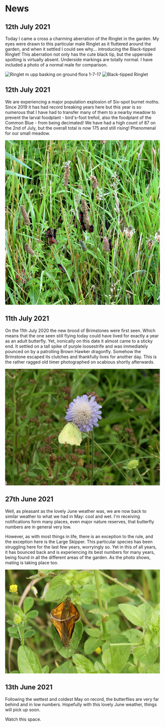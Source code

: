 # News

## 12th July 2021

Today I came a cross a charming aberration of the Ringlet in the garden. My eyes were drawn to this particular male Ringlet as it fluttered around the garden, and when it settled I could see why... introducing the Black-tipped Ringlet! This aberration not only has the cute black tip, but the upperside spotting is virtually absent. Underside markings are totally normal. I have included a photo of a normal male for comparison.

![Ringlet m upp basking on ground flora 1-7-17](/asset/photo/news/21-07-12-ringlet.jpg) ![Black-tipped Ringlet](/asset/photo/news/21-07-12-ringlet2.jpg)

## 12th July 2021

We are experiencing a major population explosion of Six-spot burnet moths. Since 2019 it has had record breaking years here but this year is so numerous that I have had to transfer many of them to a nearby meadow to prevent the larval foodplant - bird's-foot trefoil, also the foodplant of the Common Blue - from being decimated! We have had a high count of 87 on the 2nd of July, but the overall total is now 175 and still rising! Phenomenal for our small meadow.

![Six-spot burnet moths](/asset/photo/news/21-07-12-burnet.jpg)

## 11th July 2021

On the 11th July 2020 the new brood of Brimstones were first seen. Which means that the one seen still flying today could have lived for exactly a year as an adult butterfly. Yet, ironically on this date it almost came to a sticky end. It settled on a tall spike of purple loosestrife and was immediately pounced on by a patrolling Brown Hawker dragonfly. Somehow the Brimstone escaped its clutches and thankfully lives for another day. This is the rather ragged old timer photographed on scabious shortly afterwards.

![Brimstone on Scabious](/asset/photo/news/21-07-11.jpg)

## 27th June 2021

Well, as pleasant as the lovely June weather was, we are now back to similar weather to what we had in May: cool and wet. I'm receiving notifications form many places, even major nature reserves, that butterfly numbers are in general very low.

However, as with most things in life, there is an exception to the rule, and the exception here is the Large Skipper. This particular species has been struggling here for the last few years, worryingly so. Yet in this of  all years, it has bounced back and is experiencing its best numbers for many years, being found in all the different areas of the garden. As the photo shows, mating is taking place too.

![Large Skippers mating](/asset/photo/news/21-06-27.jpg)

## 13th June 2021

Following the wettest and coldest May on record, the butterflies are very far behind and in low numbers. Hopefully with this lovely June weather, things will pick up soon.

Watch this space.
